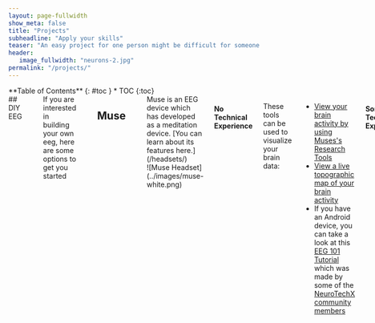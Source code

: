 ```yaml
---
layout: page-fullwidth
show_meta: false
title: "Projects"
subheadline: "Apply your skills"
teaser: "An easy project for one person might be difficult for someone else. Therefore we have broken down the projects as to either requiring no programming experience (plug and play) or requiring some experience. You will notice that with certain EEG headsets that there is more tutorials than others. This is likely due to the ease of development when using that device. The best way to get started will also depend on the headset that you have available."
header:
   image_fullwidth: "neurons-2.jpg"
permalink: "/projects/"
---
```

<div class="row">
<div class="medium-4 medium-push-8 columns" markdown="1">
<div class="panel radius" markdown="1">
**Table of Contents**
{: #toc }
*  TOC
{:toc}
</div>
</div><!-- /.medium-4.columns -->


<div class="medium-8 medium-pull-4 columns" markdown="1">
## DIY EEG
<hr>

<div class="row">
<div class="large-6 columns" markdown="1">
If you are interested in building your own eeg, here are some options to get you started
</div>
</div>
<table>
  <tr>
    <th>Tutorial</th>
    <th>Author</th>
    <th>Difficulty</th>
    <th>Description</th>
    <th>Link</th>
  </tr>
  <tr>
      <td>Smartphone BCI</td>
      <td>NeuroTechLDN</td>
      <td>Some Technical Experience</td>
      <td>The DIY eeg is a 20 Euro device allows for your to build an SSVEP which can connect to your smartphone and can be used as a keyboard. </td>
      <td><a target="_blank_" href="https://github.com/icibici/smartphone-bci-hardware">Click</a></td>
  </tr>
  <tr>
      <td>DIY EEG</td>
      <td>OpenEEG Community</td>
      <td>Some Technical Experience</td>
      <td>This is one of the first and oldest DIY EEG designs out there. </td>
      <td><a target="_blank_" href="http://openeeg.sourceforge.net/doc/">Click</a></td>
  </tr>
</table>


## Muse
<hr>

<div class="row">
<div class="large-6 columns" markdown="1">
Muse is an EEG device which has developed as a meditation device. [You can learn about its features here.](/headsets/)
</div>

<div class="large-6 columns" markdown="1">
![Muse Headset](../images/muse-white.png)
</div>
</div> <!-- end of row -->

#### No Technical Experience

These tools can be used to visualize your brain data:

* [View your brain activity by using Muses's Research Tools](http://developer.choosemuse.com/research-tools/getting-started)
* [View a live topographic map of your brain activity](http://www.brainavatar.com/ebrainavatar-muse.html)
* If you have an Android device, you can take a look at this [EEG 101 Tutorial](https://play.google.com/store/apps/details?id=com.eeg_project&amp;hl=en) which was made by some of the [NeuroTechX community members](https://github.com/NeuroTechX/eeg-101)


#### Some Technical Experience

These are open source projects which require some programming experience in order to implement them:

<table>
  <tr>
    <th>Tutorial</th>
    <th>Author</th>
    <th>Description</th>
    <th>Link</th>
  </tr>
  <tr>
      <td>Introduction to Brain Computer Interfaces</td>
      <td>Raymundo Cassani & Hubert Banville</td>
      <td>Wouldn't it be cool if you could create music based on your brain activity? Follow this instructable and I'll show you how! </td>
      <td><a target="_blank_" href="http://www.instructables.com/id/Brain-Controlled-Music-Generator-Submitted-by-Ba/">Click</a></td>
  </tr>
  <tr>
    <td>Mini Arduino Portable EEG</td>
    <td>johnag</td>
    <td>This is another example of the versatility , and of   what , the Arduino, a small LCD Color display and  the right type of sensors, are capable of doing.</td>
    <td><a target="_blank_" href="http://www.instructables.com/id/Mini-Arduino-Portable-EEG-Brain-Wave-Monitor-/">Click</a></td>
  </tr>
   <tr>
      <td>Brain Controlled RC Helicopter</td>
      <td>PUzzlebox</td>
      <td>This Instructable will show you how take a Radio Controller Helicopter and modify the remote control hardware such that it can be operated by free, open source computer software and flown based on brainwave measurements of concentration and relaxation taken by consumer-grade EEG headsets.</td>
      <td><a target="_blank_" href="http://www.instructables.com/id/Brain-Controlled-RC-Helicopter/">Click</a></td>
  </tr>
  <tr>
    <td>Brain Controlled Wheelchair</td>
    <td>jerkey</td>
    <td>This Instructable will show how to make a Brain-Controlled Electric Wheelchair, so that a person can become mobile without moving their body.</td>
    <td><a target= "_blank_" href="http://www.instructables.com/id/Brain-Controlled-Wheelchair/" >Click</a></td>
  </tr>
   <tr>
      <td>Mind Controlled Fan</td>
      <td>BruvneshT1</td>
      <td>In this Instructable I will show that how with the help of an Arduino and Processing I was able to control a Fan.</td>
      <td><a target="_blank_" href="http://www.instructables.com/id/Mind-Controlled-Fan-for-ALS-or-Paralyzed-patients/">Click</a></td>
  </tr>
  <tr>
    <td>Mini Arduino Portable EEG</td>
    <td>johnag</td>
    <td>This is another example of the versatility , and of   what , the Arduino, a small LCD Color display and  the right type of sensors, are capable of doing.</td>
    <td><a target="_blank_" href="http://www.instructables.com/id/Mini-Arduino-Portable-EEG-Brain-Wave-Monitor-/">Click</a></td>
  </tr>

</table>

* [Introduction to Brain Computer Interfaces](https://github.com/bcimontreal/bci_workshop)
* [Using the Muse with Unity](http://developer.choosemuse.com/unity/getting-started)

## OpenBCI
<hr>

<div class="row">
<div class="large-6 columns" markdown="1">

The OpenBCI is an open source EEG with a maximum of 16 channels. [Full list of features here.](/headsets/)

</div>
<div class="large-6 columns" markdown="1">
![OpenBCI headset](../images/openBCI.png)
</div>
</div> <!-- end of row -->

<table>
  <tr>
    <th>Tutorial</th>
    <th>Author</th>
    <th>Difficulty</th>
    <th>Description</th>
    <th>Link</th>
  </tr>
  <tr>
    <td>P300 Speller</td>
    <td>Jeremy Frey</td>
    <td> Requires some technical experience </td>
    <td> This is using the OpenBCI to build a P300 Speller using the oddball paradigm</td>
    <td><a target="_blank_" href="http://blog.jfrey.info/2015/02/04/openbci-p300-coadapt/">Click</a></td>
  </tr>
  <tr>
    <td>OpenBCI GUI</td>
    <td>OpenBCI</td>
    <td>No Technical experience</td>
    <td> If you would like to just see your eeg activity, OpenBCI has a visualizer you can try</td>
    <td><a target="_blank_" href="http://docs.openbci.com/OpenBCI%20Software/01-OpenBCI_GUI">Click</a></td>
  </tr>
  <tr>
    <td>Alphawave display</td>
    <td> Hassan Albalawi</td>
    <td>Some Technical Experience</td>
    <td> One of the OpenBCI Community members built an alphawave display</td>
    <td><a target="_blank_" href="http://openbci.com/community/alphawave-openbci-based-demo/">Click</a></td>
  </tr>
  <tr>
    <td>ERP Detector</td>
    <td> NeuroTechBerkley</td>
    <td>Some Technical Experience</td>
    <td>This tutorial gives you everything you need to detect an ERP using remembered words in a list</td>
    <td><a target="_blank_" href="https://github.com/NeuroTechX/bci-course/tree/master/lab3">Click</a></td>
  </tr>
  <tr>
    <td>Building a simple Neurofeedback system</td>
    <td>NeuroTechBerkley</td>
    <td>Some Technical Experience</td>
    <td>Using the OpenBCI to have a high beta to theta ratio</td>
    <td><a target="_blank_" href="https://github.com/NeuroTechX/bci-course/tree/master/lab4">Click</a></td>
  </tr>
</table>

## Emotiv
<hr>

<div class="row">
<div class="large-6 columns" markdown="1">
The Emotiv Epoc is a 14 channel EEG which has a static form factor. [More details here.](/headsets/)
</div>

<div class="large-6 columns" markdown="1">
![Emotiv headset](../images/emotiv_epoc_600.png)
</div>
</div> <!-- end of row -->


#### No Technical Experience

*  [Emotiv 3D Visualizer](https://www.emotiv.com/product/3d-brain-visualizer/)
* [You can also look at their apps and see if there is one that interests you](https://www.emotiv.com/product-category/applications/)

#### Some Technical Experience

* Emotiv has included links to a variety of Example scrips that can be used with the Emotiv. [They can be found here](https://github.com/Emotiv/community-sdk/tree/master/examples)
* This is a more complicated project and requires some software and hardware experience...and a wheel chair. [Check out this Emotiv controlled wheelchair](http://www.instructables.com/id/Brain-Controlled-Wheelchair/)


## NeuroSky
<hr>

<div class="row">
<div class="large-6 columns" markdown="1">
The Neurosky is one of the original consumer EEGs on the market. [Detailed description here.](/headsets/)
</div>

<div class="large-6 columns" markdown="1">
![Neurosky headset](../images/NeuroskyMindwave.png)
</div>
</div> <!-- end of row -->

#### No Technical Experience

* [They have a quick start guide that you can use](http://developer.neurosky.com/docs/doku.php?id=mdt_quick_start_guide)
* [You can also get their visualizer for free](http://store.neurosky.com/products/brainwave-visualizer)

#### Some Technical Experience

* [NeuroSky has put together their own list of projects you can do with their devices](http://developer.neurosky.com/docs/doku.php?id=projects)


## No Headset
<hr>

If you don't have a headset available, there are still some stuff you could do with Brain data. Check out some of these sources.

* Want to contribute to open Neuroscience in a gamified way? [Check out Eyewire](http://eyewire.org/explore)
* You can also take a look at a buttload of MRI data [using Brainbox](http://brainbox.pasteur.fr/)

</div> <!-- end of content column -->
</div> <!-- end of row -->
